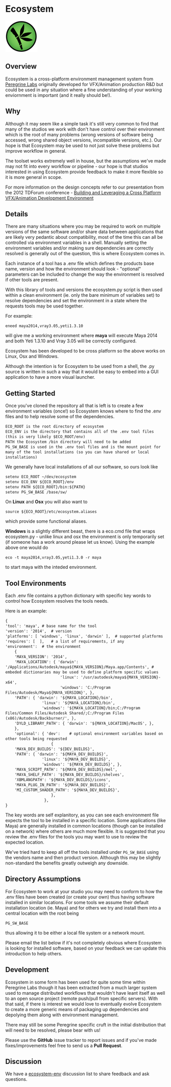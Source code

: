 # Ecosystem 
![Ecosystem](images/ecosystem.png?raw=true)
## Overview
Ecosystem is a cross-platform environment management system from [Peregrine Labs](http://peregrinelabs.com) originally developed for VFX/Animation production R&D but could be used in any situation where a fine understanding of your working enviornment is important (and it really should be!).  

## Why
Although it may seem like a simple task it's still very common to find that many of the studios we work with don't have control over their environment which is the root of many problems (wrong versions of software being accessed, wrong shared object versions, incompatible versions, etc.).  Our hope is that Ecosystem may be used to not just solve these problems but improve workflow in general.  

The toolset works extremely well in house, but the assumptions we've made may not fit into every workflow or pipeline - our hope is that studios interested in using Ecosystem provide feedback to make it more flexible so it is more general in scope.  

For more information on the design concepts refer to our presentation from the 2012 TDForum conference - [Building and Leveraging a Cross Platform VFX/Animation Development Environment](http://peregrinelabs-share.s3.amazonaws.com/CDoncaster_TDForum2012.pdf)

## Details
There are many situations where you may be required to work on multiple versions of the same software and/or share data between applications that are likely very pedantic about compatibility, most of the time this can all be controlled via environment variables in a shell.  Manually setting the environment variables and/or making sure dependencies are correctly resolved is generally out of the question, this is where Ecosystem comes in.  

Each instance of a tool has a .env file which defines the products base name, version and how the environment should look - "optional" parameters can be included to change the way the environment is resolved if other tools are present. 

With this library of tools and versions the ecosystem.py script is then used within a clean environment (ie. only the bare minimum of variables set) to resolve dependencies and set the environment in a state where the requests tools may be used together. 

For example:

	eneed maya2014,vray3.05,yeti1.3.10

will give me a working environment where **maya** will execute Maya 2014 and both Yeti 1.3.10 and Vray 3.05 will be correctly configured. 

Ecosystem has been developed to be cross platform so the above works on Linux, Osx and Windows.  

Although the intention is for Ecosystem to be used from a shell, the .py source is written in such a way that it would be easy to embed into a GUI application to have a more visual launcher.  

## Getting Started
Once you've cloned the repository all that is left is to create a few environment variables (once!) so Ecosystem knows where to find the .env files and to help resolve some of the dependencies. 

	ECO_ROOT is the root directory of ecosystem
	ECO_ENV is the directory that contains all of the .env tool files (this is very likely $ECO_ROOT/env)
	PATH the Ecosystem /bin directory will need to be added
	PG_SW_BASE is used in the .env tool files and is the mount point for many of the tool installations (so you can have shared or local installations)

We generally have local installations of all our software, so ours look like

	setenv ECO_ROOT ~/dev/ecosystem
	setenv ECO_ENV ${ECO_ROOT}/env
	setenv PATH ${ECO_ROOT}/bin:${PATH}
	setenv PG_SW_BASE /base/sw/

On **Linux** and **Osx** you will also want to 

	source ${ECO_ROOT}/etc/ecosystem.aliases

which provide some functional aliases.  

**Windows** is a slightly different beast, there is a eco.cmd file that wraps ecosystem.py - unlike linux and osx the environment is only temporarily set (if someone has a work around please let us know).  Using the example above one would do 

	eco -t maya2014,vray3.05,yeti1.3.0 -r maya

to start maya with the inteded environment. 

## Tool Environments

Each .env file contains a python dictionary with specific key words to control how Ecosystem resolves the tools needs.  

Here is an example:

	{
	'tool': 'maya', # base name for the tool
	'version': '2014',	# version
	'platforms': [ 'windows', 'linux', 'darwin' ],	# supported platforms
	'requires': [  ],	# a list of requirements, if any
	'environment':	# the environment
		{
		'MAYA_VERSION': '2014',
		'MAYA_LOCATION': { 'darwin': '/Applications/Autodesk/maya${MAYA_VERSION}/Maya.app/Contents', # embeded dictionaries may be used to define platform specific values
							'linux': '/usr/autodesk/maya${MAYA_VERSION}-x64',
							'windows': 'C:/Program Files/Autodesk/Maya${MAYA_VERSION}', },
		'PATH': { 'darwin': '${MAYA_LOCATION}/bin',
					'linux': '${MAYA_LOCATION}/bin',
					'windows': '${MAYA_LOCATION}/bin;C:/Program Files/Common Files/Autodesk Shared/;C:/Program Files (x86)/Autodesk/Backburner/', },
		'DYLD_LIBRARY_PATH': { 'darwin': '${MAYA_LOCATION}/MacOS', },
		},
		'optional': { 'dev':	# optional environment variables based on other tools being requested
						{
		'MAYA_DEV_BUILDS': '${DEV_BUILDS}',
		'PATH': { 'darwin': '${MAYA_DEV_BUILDS}',
					'linux': '${MAYA_DEV_BUILDS}',
					'windows': '${MAYA_DEV_BUILDS}', },
		'MAYA_SCRIPT_PATH': '${MAYA_DEV_BUILDS}/mel',
		'MAYA_SHELF_PATH': '${MAYA_DEV_BUILDS}/shelves',
		'XBMLANGPATH': '${MAYA_DEV_BUILDS}/icons',
		'MAYA_PLUG_IN_PATH': '${MAYA_DEV_BUILDS}',
		'MI_CUSTOM_SHADER_PATH': '${MAYA_DEV_BUILDS}',
						},
					 },
	}

The key words are self explanitory, as you can see each environment file expects the tool to be installed in a specific location.  Some applications (like Maya) are generally installed in common locations (though can be installed on a network) where others are much more flexible.  It is suggested that you review the .env files for the tools you may want to use to review the expected location.  

We've tried hard to keep all off the tools installed under `PG_SW_BASE` using the vendors name and then product version.  Although this may be slightly non-standard the benefits greatly outweigh any downside.

## Directory Assumptions
For Ecosystem to work at your studio you may need to conform to how the .env files have been created (or create your own) thus having software installed in similar locations.  For some tools we assume their default installation location (ie. Maya) and for others we try and install them into a central location with the root being 

	PG_SW_BASE 

thus allowing it to be either a local file system or a network mount.

Please email the list below if it's not completely obvious where Ecosystem is looking for installed software, based on your feedback we can update this introduction to help others.

## Development
Ecosystem in some form has been used for quite some time within Peregrine Labs though it has been extracted from a much larger system used to manage distributed workflows that wouldn't have leant itself as well to an open source project (remote push/pull from specific servers).  With that said, if there is interest we would love to eventually evolve Ecosystem to create a more generic means of packaging up dependencies and depolying them along with environment management.

There may still be some Peregrine specific cruft in the initial distribution that will need to be resolved, please bear with us! 

Please use the **GitHub** issue tracker to report issues and if you've made fixes/improvements feel free to send us a **Pull Request**.

## Discussion
We have a [ecosystem-env](https://groups.google.com/forum/#!forum/ecosystem-env) discussion list to share feedback and ask questions.
